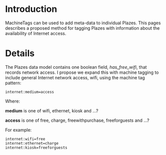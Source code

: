 # Introduction #

MachineTags can be used to add meta-data to individual Plazes.  This pages describes a proposed method for tagging Plazes with information about the availability of Internet access.

# Details #

The Plazes data model contains one boolean field, _has\_free\_wifi_, that records network access.  I propose we expand this with machine tagging to include general Internet network access, wifi, using the machine tag pattern:

```
internet:medium=access
```

Where:

**medium** is one of wifi, ethernet, kiosk and ...?

**access** is one of free, charge, freewithpurchase, freeforguests and ...?

For example:

```
internet:wifi=free
internet:ethernet=charge
internet:kiosk=freeforguests
```